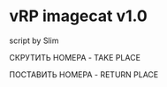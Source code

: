 # vRP imagecat v1.0
script by Slim












СКРУТИТЬ НОМЕРА - TAKE PLACE







ПОСТАВИТЬ НОМЕРА - RETURN PLACE
